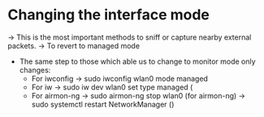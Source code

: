 # Changing the interface mode
 -> This is the most important methods to sniff or capture nearby external packets.
 -> To revert to managed mode
 
   * The same step to those which able us to change to monitor mode only changes:
      * For iwconfig
         -> sudo iwconfig wlan0 mode managed
      * For iw
         -> sudo iw dev wlan0 set type managed (
      * For airmon-ng
         -> sudo airmon-ng stop wlan0 (for airmon-ng)
         -> sudo systemctl restart NetworkManager ()